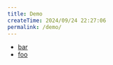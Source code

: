 ```yaml
---
title: Demo
createTime: 2024/09/24 22:27:06
permalink: /demo/
---
```


- [bar](./bar.md)
- [foo](./foo.md)
